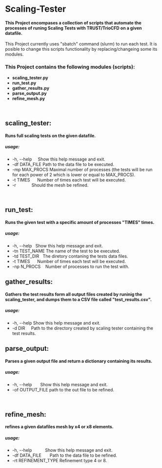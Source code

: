 # Scaling-Tester
#### This Project encompases a collection of scripts that automate the processes of runing Scaling Tests with TRUST/TrioCFD on a given datafile.

This Project currently uses "sbatch" command (slurm) to run each test.
It is posible to change this scripts functionality by replacing/changeing some its modules.

### This Project contains the following modules (scripts):

* **scaling_tester.py**
* **run_test.py**
* **gather_results.py**
* **parse_output.py**
* **refine_mesh.py**

  
## scaling_tester:
#### Runs full scaling tests on the given datafile.
##### usage:
* -h, --help     Show this help message and exit.
* -df DATA_FILE  Path to the data file to be executed.
* -mp MAX_PROCS  Maximal number of processes (the tests will be run for each power of 2 
                 which is lower or equal to MAX_PROCS).
* -t  TIMES      Number of times each test will be executed.
* -r             Should the mesh be refined.
  
  
## run_test:
#### Runs the given test with a specific amount of processes "TIMES" times. 
##### usage:
* -h, --help     Show this help message and exit.
* -tn TEST_NAME  The name of the test to be executed.
* -td TEST_DIR   The diretory contaning the tests data files.
* -t  TIMES      Number of times each test will be executed.
* -np N_PROCS    Number of processes to run the test with.


## gather_results:
#### Gathers the test results form all output files created by runinig the scaling_tester, and dumps them to a CSV file called "test_results.csv".
##### usage:
* -h, --help  Show this help message and exit.
* -d  DIR     Path to the directory created by scaling tester containing the
              test results.


## parse_output:
#### Parses a given output file and return a dictionary containing its results.
##### usage:
* -h, --help        Show this help message and exit.
* -of OUTPUT_FILE   path to the out file to be refined.

  
## refine_mesh:
#### refines a given datafiles mesh by x4 or x8 elements.
##### usage:
* -h, --help           Show this help message and exit.
* -df DATA_FILE        Path to the data file to be refined.
* -rt REFINEMENT_TYPE  Refinement type 4 or 8.

  


